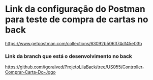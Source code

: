 # Link da configuração do Postman para teste de compra de cartas no back 
https://www.getpostman.com/collections/63092b506374df45e03b

### Link da branch que está o desenvolvimento no back 
https://github.com/igoralved/ProjetoLilaBack/tree/US055/Controller-Comprar-Carta-Do-Jogo
